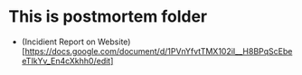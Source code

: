 # This is postmortem folder
- (Incidient Report on Website)[https://docs.google.com/document/d/1PVnYfvtTMX102iI__H8BPqScEbeeTIkYv_En4cXkhh0/edit]
